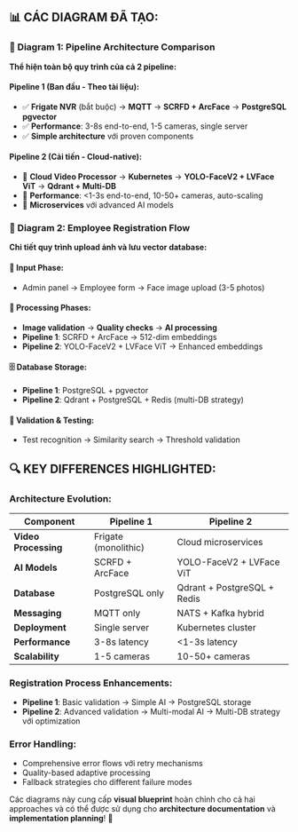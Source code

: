 ## 📊 **CÁC DIAGRAM ĐÃ TẠO:**

### **🎯 Diagram 1: Pipeline Architecture Comparison**
**Thể hiện toàn bộ quy trình của cả 2 pipeline:**

#### **Pipeline 1 (Ban đầu - Theo tài liệu):**
- ✅ **Frigate NVR** (bắt buộc) → **MQTT** → **SCRFD + ArcFace** → **PostgreSQL pgvector**
- ✅ **Performance**: 3-8s end-to-end, 1-5 cameras, single server
- ✅ **Simple architecture** với proven components

#### **Pipeline 2 (Cải tiến - Cloud-native):**
- 🚀 **Cloud Video Processor** → **Kubernetes** → **YOLO-FaceV2 + LVFace ViT** → **Qdrant + Multi-DB**
- 🚀 **Performance**: <1-3s end-to-end, 10-50+ cameras, auto-scaling
- 🚀 **Microservices** với advanced AI models

### **👤 Diagram 2: Employee Registration Flow**
**Chi tiết quy trình upload ảnh và lưu vector database:**

#### **📝 Input Phase:**
- Admin panel → Employee form → Face image upload (3-5 photos)

#### **🔧 Processing Phases:**
- **Image validation** → **Quality checks** → **AI processing**
- **Pipeline 1**: SCRFD + ArcFace → 512-dim embeddings
- **Pipeline 2**: YOLO-FaceV2 + LVFace ViT → Enhanced embeddings

#### **🗄️ Database Storage:**
- **Pipeline 1**: PostgreSQL + pgvector
- **Pipeline 2**: Qdrant + PostgreSQL + Redis (multi-DB strategy)

#### **🧪 Validation & Testing:**
- Test recognition → Similarity search → Threshold validation

## 🔍 **KEY DIFFERENCES HIGHLIGHTED:**

### **Architecture Evolution:**
| **Component** | **Pipeline 1** | **Pipeline 2** |
|---------------|----------------|-----------------|
| **Video Processing** | Frigate (monolithic) | Cloud microservices |
| **AI Models** | SCRFD + ArcFace | YOLO-FaceV2 + LVFace ViT |
| **Database** | PostgreSQL only | Qdrant + PostgreSQL + Redis |
| **Messaging** | MQTT only | NATS + Kafka hybrid |
| **Deployment** | Single server | Kubernetes cluster |
| **Performance** | 3-8s latency | <1-3s latency |
| **Scalability** | 1-5 cameras | 10-50+ cameras |

### **Registration Process Enhancements:**
- **Pipeline 1**: Basic validation → Simple AI → PostgreSQL storage
- **Pipeline 2**: Advanced validation → Multi-modal AI → Multi-DB strategy với optimization

### **Error Handling:**
- Comprehensive error flows với retry mechanisms
- Quality-based adaptive processing
- Fallback strategies cho different failure modes

Các diagrams này cung cấp **visual blueprint** hoàn chỉnh cho cả hai approaches và có thể được sử dụng cho **architecture documentation** và **implementation planning**! 🎯